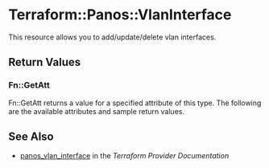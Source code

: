# Terraform::Panos::VlanInterface

This resource allows you to add/update/delete vlan interfaces.

## Return Values

### Fn::GetAtt

Fn::GetAtt returns a value for a specified attribute of this type. The following are the available attributes and sample return values.

## See Also

* [panos_vlan_interface](https://www.terraform.io/docs/providers/panos/r/vlan_interface.html) in the _Terraform Provider Documentation_